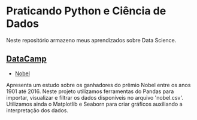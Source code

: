 # Praticando Python e Ciência de Dados

Neste repositório armazeno meus aprendizados sobre Data Science.

## <a href='https://github.com/marcelobin/Data_Science/tree/main/DataCamp'>DataCamp </a>
* <a href ='https://github.com/marcelobin/Data_Science/blob/main/DataCamp/nobel.ipynb'>Nobel</a>


Apresenta um estudo sobre os ganhadores do prêmio Nobel entre os anos 1901 até 2016.
Neste projeto utilizamos ferramentas do Pandas para importar, visualizar e filtrar os dados disponíveis no arquivo 'nobel.csv'.
Utilizamos ainda o Matplotlib e Seaborn para criar gráficos auxiliando a interpretação dos dados.

